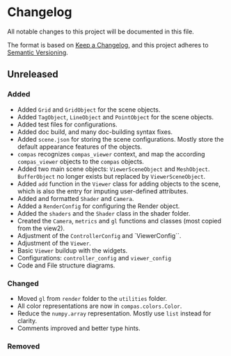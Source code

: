# Changelog

All notable changes to this project will be documented in this file.

The format is based on [Keep a Changelog](https://keepachangelog.com/en/1.0.0/),
and this project adheres to [Semantic Versioning](https://semver.org/spec/v2.0.0.html).

## Unreleased

### Added

-   Added `Grid` and `GridObject` for the scene objects.
-   Added `TagObject`, `LineObject` and `PointObject` for the scene objects.
-   Added test files for configurations.
-   Added doc build, and many doc-building syntax fixes.
-   Added `scene.json` for storing the scene configurations. Mostly store the default appearance features of the objects.
-   `compas` recognizes `compas_viewer` context, and map the according `compas_viewer` objects to the `compas` objects.
-   Added two main scene objects: `ViewerSceneObject` and `MeshObject`. `BufferObject` no longer exists but replaced by `ViewerSceneObject`.
-   Added `add` function in the `Viewer` class for adding objects to the scene, which is also the entry for imputing user-defined attributes.
-   Added and formatted `Shader` and `Camera`.
-   Added a `RenderConfig` for configuring the Render object.
-   Added the `shaders` and the `Shader` class in the shader folder.
-   Created the `Camera`, `metrics` and `gl` functions and classes (most copied from the view2).
-   Adjustment of the `ControllerConfig` and `ViewerConfig``.
-   Adjustment of the `Viewer`.
-   Basic `Viewer` buildup with the widgets.
-   Configurations: `controller_config` and `viewer_config`
-   Code and File structure diagrams.

### Changed

-   Moved `gl` from `render` folder to the `utilities` folder.
-   All color representations are now in `compas.colors.Color`.
-   Reduce the `numpy.array` representation. Mostly use `list` instead for clarity.
-   Comments improved and better type hints.

### Removed
